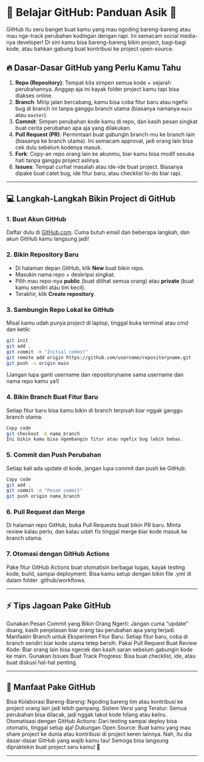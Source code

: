 # 🚀 Belajar GitHub: Panduan Asik 🚀

GitHub itu seru banget buat kamu yang mau ngoding bareng-bareng atau mau nge-track perubahan kodingan dengan rapi. Ini semacam social media-nya developer! Di sini kamu bisa bareng-bareng bikin project, bagi-bagi kode, atau bahkan gabung buat kontribusi ke project open-source.

## 🔥 Dasar-Dasar GitHub yang Perlu Kamu Tahu

1. **Repo (Repository)**: Tempat kita simpen semua kode + sejarah perubahannya. Anggap aja ini kayak folder project kamu tapi bisa diakses online.
2. **Branch**: Mirip jalan bercabang, kamu bisa coba fitur baru atau ngefix bug di branch ini tanpa ganggu branch utama (biasanya namanya `main` atau `master`).
3. **Commit**: Simpen perubahan kode kamu di repo, dan kasih pesan singkat buat cerita perubahan apa aja yang dilakukan.
4. **Pull Request (PR)**: Permintaan buat gabungin branch-mu ke branch lain (biasanya ke branch utama). Ini semacam approval, jadi orang lain bisa cek dulu sebelum kodenya masuk.
5. **Fork**: Copy-an repo orang lain ke akunmu, biar kamu bisa modif sesuka hati tanpa ganggu project aslinya.
6. **Issues**: Tempat curhat masalah atau ide-ide buat project. Biasanya dipake buat catet bug, ide fitur baru, atau checklist to-do biar rapi.

---

## 💻 Langkah-Langkah Bikin Project di GitHub

### 1. **Buat Akun GitHub**

   Daftar dulu di [GitHub.com](https://github.com). Cuma butuh email dan beberapa langkah, dan akun GitHub kamu langsung jadi!

### 2. **Bikin Repository Baru**

   - Di halaman depan GitHub, klik **New** buat bikin repo.
   - Masukin nama repo + deskripsi singkat.
   - Pilih mau repo-nya **public** (buat dilihat semua orang) atau **private** (buat kamu sendiri atau tim kecil).
   - Terakhir, klik **Create repository**.

### 3. **Sambungin Repo Lokal ke GitHub**

   Misal kamu udah punya project di laptop, tinggal buka terminal atau cmd dan ketik:
   ```bash
   git init
   git add .
   git commit -m "Initial commit"
   git remote add origin https://github.com/username/repositoryname.git
   git push -u origin main
  ```
(Jangan lupa ganti username dan repositoryname sama username dan nama repo kamu ya!)

### 4. **Bikin Branch Buat Fitur Baru**
  Setiap fitur baru bisa kamu bikin di branch terpisah biar nggak ganggu branch utama:

  ```bash
Copy code
git checkout -b nama_branch
Ini bikin kamu bisa ngembangin fitur atau ngefix bug lebih bebas.
```
### 5. **Commit dan Push Perubahan**
  Setiap kali ada update di kode, jangan lupa commit dan push ke GitHub:

```bash
Copy code
git add .
git commit -m "Pesan commit"
git push origin nama_branch
```
### 6. **Pull Request dan Merge**
  Di halaman repo GitHub, buka Pull Requests buat bikin PR baru.
  Minta review kalau perlu, dan kalau udah fix tinggal merge biar kode masuk ke branch utama.
  
### 7. **Otomasi dengan GitHub Actions**
  Pake fitur GitHub Actions buat otomatisin berbagai tugas, kayak testing kode, build, sampai deployment. Bisa kamu setup dengan bikin file .yml di dalam folder .github/workflows.
  
---

## ⚡️ Tips Jagoan Pake GitHub
Gunakan Pesan Commit yang Bikin Orang Ngerti: Jangan cuma “update” doang, kasih penjelasan biar orang tau perubahan apa yang terjadi.
Manfaatin Branch untuk Eksperimen Fitur Baru: Setiap fitur baru, coba di branch sendiri biar kode utama tetep bersih.
Pakai Pull Request Buat Review Kode: Biar orang lain bisa ngecek dan kasih saran sebelum gabungin kode ke main.
Gunakan Issues Buat Track Progress: Bisa buat checklist, ide, atau buat diskusi hal-hal penting.

---

## 🌟 Manfaat Pake GitHub
Bisa Kolaborasi Bareng-Bareng: Ngoding bareng tim atau kontribusi ke project orang lain jadi lebih gampang.
Sistem Versi yang Teratur: Semua perubahan bisa dilacak, jadi nggak takut kode hilang atau keliru.
Otomatisasi dengan GitHub Actions: Dari testing sampai deploy bisa otomatis, tinggal setup aja!
Dukungan Open Source: Buat kamu yang mau share project ke dunia atau kontribusi di project keren lainnya.
Nah, itu dia dasar-dasar GitHub yang wajib kamu tau! Semoga bisa langsung dipraktekin buat project seru kamu! 🎉

---
